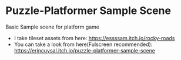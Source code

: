 # Puzzle-Platformer Sample Scene

Basic Sample scene for platform game

- I take tileset assets from here: https://essssam.itch.io/rocky-roads
- You can take a look from here(Fulscreen recommended): https://erincuysal.itch.io/puzzle-platformer-sample-scene
